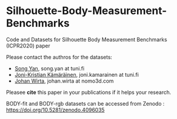 # Silhouette-Body-Measurement-Benchmarks
Code and Datasets for Silhouette Body Measurement Benchmarks (ICPR2020) paper

Please contact the authros for the datasets:
  - [Song Yan](https://scholar.google.com/citations?user=nmLU3wwAAAAJ&hl=en), song.yan at tuni.fi
  - [Joni-Kristian Kämäräinen](http://vision.cs.tut.fi/personal/JoniKamarainen/), joni.kamarainen at tuni.fi
  - [Johan Wirta](https://nomo3d.com/?team=johan-wirta), johan.wirta at nomo3d.com
  
Pleasee **cite** this paper in your publications if it helps your research.

BODY-fit and BODY-rgb datasets can be accessed from Zenodo : https://doi.org/10.5281/zenodo.4096035 

